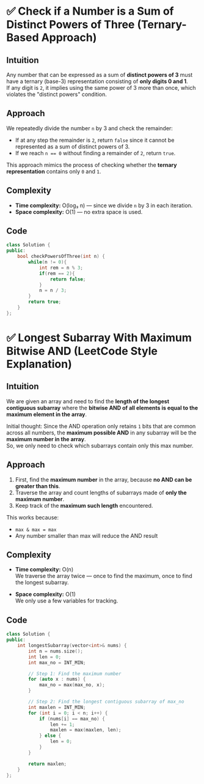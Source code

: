 # ✅ Check if a Number is a Sum of Distinct Powers of Three (Ternary-Based Approach)

## Intuition
Any number that can be expressed as a sum of **distinct powers of 3** must have a ternary (base-3) representation consisting of **only digits 0 and 1**.  
If any digit is `2`, it implies using the same power of 3 more than once, which violates the "distinct powers" condition.

## Approach
We repeatedly divide the number `n` by 3 and check the remainder:
- If at any step the remainder is `2`, return `false` since it cannot be represented as a sum of distinct powers of 3.
- If we reach `n == 0` without finding a remainder of `2`, return `true`.

This approach mimics the process of checking whether the **ternary representation** contains only `0` and `1`.

## Complexity
- **Time complexity:** O(log₃ n) — since we divide `n` by 3 in each iteration.
- **Space complexity:** O(1) — no extra space is used.

## Code
```cpp
class Solution {
public:
    bool checkPowersOfThree(int n) {
        while(n != 0){
            int rem = n % 3;
            if(rem == 2){
                return false;
            }
            n = n / 3;
        }
        return true;
    }
};

```

# ✅ Longest Subarray With Maximum Bitwise AND (LeetCode Style Explanation)

## Intuition
We are given an array and need to find the **length of the longest contiguous subarray** where the **bitwise AND of all elements is equal to the maximum element in the array**.

Initial thought: Since the AND operation only retains `1` bits that are common across all numbers, the **maximum possible AND** in any subarray will be the **maximum number in the array**.  
So, we only need to check which subarrays contain only this max number.

## Approach
1. First, find the **maximum number** in the array, because **no AND can be greater than this**.
2. Traverse the array and count lengths of subarrays made of **only the maximum number**.
3. Keep track of the **maximum such length** encountered.

This works because:
- `max & max = max`
- Any number smaller than max will reduce the AND result

## Complexity
- **Time complexity:** O(n)  
  We traverse the array twice — once to find the maximum, once to find the longest subarray.

- **Space complexity:** O(1)  
  We only use a few variables for tracking.

## Code
```cpp
class Solution {
public:
    int longestSubarray(vector<int>& nums) {
        int n = nums.size();
        int len = 0;
        int max_no = INT_MIN;

        // Step 1: Find the maximum number
        for (auto x : nums) {
            max_no = max(max_no, x);
        }

        // Step 2: Find the longest contiguous subarray of max_no
        int maxlen = INT_MIN;
        for (int i = 0; i < n; i++) {
            if (nums[i] == max_no) {
                len += 1;
                maxlen = max(maxlen, len);
            } else {
                len = 0;
            }
        }

        return maxlen;
    }
};
```